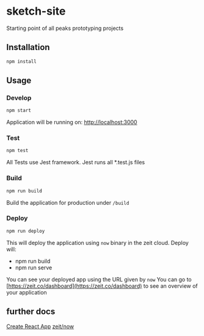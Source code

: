 # sketch-site

Starting point of all peaks prototyping projects

## Installation
```sh
npm install
```

## Usage

### Develop
```js
npm start
```

Application will be running on: [http://localhost:3000](http://localhost:3000)

### Test
```sh
npm test
```
All Tests use Jest framework. Jest runs all *.test.js files

### Build
```sh
npm run build
```
Build the application for production under `/build`

### Deploy
```sh
npm run deploy
```
This will deploy the application using `now` binary in the zeit cloud.
Deploy will:
* npm run build
* npm run serve

You can see your deployed app using the URL given by `now`
You can go to [https://zeit.co/dashboard](https://zeit.co/dashboard) to see an overview of your application

## further docs
[Create React App](https://github.com/facebookincubator/create-react-app)
[zeit/now](https://zeit.co/docs)
